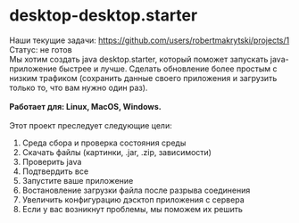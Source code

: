 # desktop-desktop.starter
Наши текущие задачи: https://github.com/users/robertmakrytski/projects/1<br>
Статус: не готов<br>
Мы хотим создать java desktop.starter, который поможет запускать java-приложение быстрее и лучше. Сделать обновление более простым с низким трафиком (сохранить данные своего приложения и загрузить только то, что вам нужно один раз).
<br><br>
<b>Работает для: Linux, MacOS, Windows.</b>
<br><br>
Этот проект преследует следующие цели:
<ol>
  <li>Среда сбора и проверка состояния среды</li>
  <li>Скачать файлы (картинки, .jar, .zip, зависимости)</li>
  <li>Проверить java</li>
  <li>Подтвердить все</li>
  <li>Запустите ваше приложение</li>
  <li>Востановление загрузки файла после разрыва соединения</li>
  <li>Увеличить конфигурацию дэсктоп приложения с сервера</li>
  <li>Если у вас возникнут проблемы, мы поможем их решить </li>
</ol>

